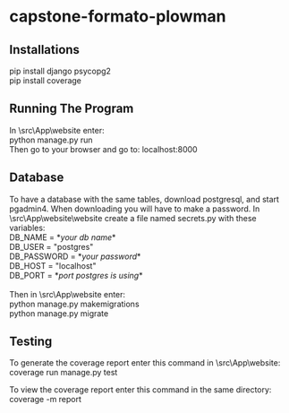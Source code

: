 # capstone-formato-plowman

## Installations
pip install django psycopg2 </br>
pip install coverage </br>

## Running The Program
In \src\App\website enter: </br>
python manage.py run </br>
Then go to your browser and go to: localhost:8000

## Database
To have a database with the same tables, download postgresql, and start pgadmin4. When downloading you will have to make a password.
In \src\App\website\website create a file named secrets.py with these variables: </br>
DB_NAME = \**your db name*\* </br>
DB_USER = "postgres" </br>
DB_PASSWORD = \**your password*\* </br>
DB_HOST = "localhost" </br>
DB_PORT = \**port postgres is using*\* </br>
</br>
Then in \src\App\website enter: </br>
python manage.py makemigrations </br>
python manage.py migrate

## Testing
To generate the coverage report enter this command in \src\App\website: </br>
coverage run manage.py test </br>

To view the coverage report enter this command in the same directory: </br>
coverage -m report </br>
